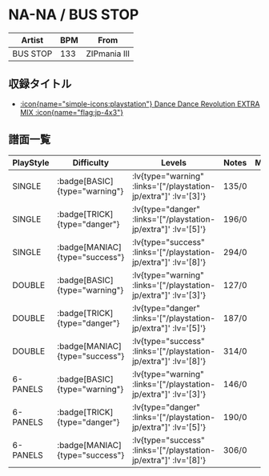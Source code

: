# NA-NA / BUS STOP

|Artist|BPM|From|
|------|---|----|
|BUS STOP|133|ZIPmania III|

## 収録タイトル

- [ :icon{name="simple-icons:playstation"} Dance Dance Revolution EXTRA MIX :icon{name="flag:jp-4x3"} ](/playstation-jp/extra)

## 譜面一覧

|PlayStyle|Difficulty|Levels|Notes|Movie|
|---------|----------|------|-----|-----|
|SINGLE| :badge[BASIC]{type="warning"} | :lv{type="warning" :links='["/playstation-jp/extra"]' :lv='[3]'} |135/0||
|SINGLE| :badge[TRICK]{type="danger"} | :lv{type="danger" :links='["/playstation-jp/extra"]' :lv='[5]'} |196/0||
|SINGLE| :badge[MANIAC]{type="success"} | :lv{type="success" :links='["/playstation-jp/extra"]' :lv='[8]'} |294/0||
|DOUBLE| :badge[BASIC]{type="warning"} | :lv{type="warning" :links='["/playstation-jp/extra"]' :lv='[3]'} |127/0||
|DOUBLE| :badge[TRICK]{type="danger"} | :lv{type="danger" :links='["/playstation-jp/extra"]' :lv='[5]'} |187/0||
|DOUBLE| :badge[MANIAC]{type="success"} | :lv{type="success" :links='["/playstation-jp/extra"]' :lv='[8]'} |314/0||
|6-PANELS| :badge[BASIC]{type="warning"} | :lv{type="warning" :links='["/playstation-jp/extra"]' :lv='[3]'} |146/0||
|6-PANELS| :badge[TRICK]{type="danger"} | :lv{type="danger" :links='["/playstation-jp/extra"]' :lv='[5]'} |190/0||
|6-PANELS| :badge[MANIAC]{type="success"} | :lv{type="success" :links='["/playstation-jp/extra"]' :lv='[8]'} |306/0||
